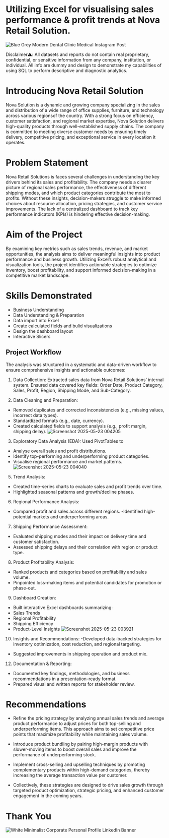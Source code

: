 # Utilizing Excel for visualising sales performance & profit trends at Nova Retail Solution.
![Blue Grey Modern Dental Clinic  Medical Instagram  Post](https://github.com/user-attachments/assets/f350c3e3-34f1-4e51-8006-1fd24cfab81b)

Disclaimer⚠️: All datasets and reports do not contain real proprietary, confidential, or sensitive information from any company, institution, or
individual. All info are dummy and design to demonstrate my capabilities of using SQL to perform descriptive and diagnostic analytics.

# Introducing Nova Retail Solution
Nova Solution is a dynamic and growing company specializing in the sales and distribution of a wide range of office supplies, furniture,
and technology across various regionsof the country. With a strong focus on efficiency, customer satisfaction, and regional market expertise, Nova
Solution delivers high-quality products through well-established supply chains. The company is committed to meeting diverse customer needs by ensuring timely delivery, competitive pricing, and exceptional service in every location it operates.

# Problem Statement
Nova Retail Solutions is faces several challenges in understanding the key drivers behind its sales and profitability. The company needs a clearer
picture of regional sales performance, the effectiveness of different shipping modes, and which product categories contribute the most to profits.
Without these insights, decision-makers struggle to make informed choices about resource allocation, pricing strategies, and customer service
improvements. The lack of a centralized dashboard to track key performance indicators (KPIs) is hindering effective decision-making.

# Aim of the Project
By examining key metrics such as sales trends, revenue, and market opportunities, the analysis aims to deliver meaningful insights into product
performance and business growth. Utilizing Excel’s robust analytical and visualization tools, the project identifies actionable strategies to 
optimize inventory, boost profitability, and support informed decision-making in a competitive
market landscape.

# Skills Demonstrated
- Business Understanding
- Data Understanding & Preparation
- Data import into Excel
- Create calculated fields and bulid visualizations
- Design the dashboard layout
- Interactive Slicers

## Project Workflow
The analysis was structured in a systematic and data-driven workflow to ensure comprehensive insights and actionable outcomes:

1. Data Collection:
Extracted sales data from Nova Retail Solutions’ internal system.
Ensured data covered key fields: Order Date, Product Category, Sales, Profit, Region, Shipping Mode, and Sub-Category.

2. Data Cleaning and Preparation:
- Removed duplicates and corrected inconsistencies (e.g., missing values, incorrect data types).
- Standardized formats (e.g., date, currency).
- Created calculated fields to support analysis (e.g., profit margin, shipping delay).
![Screenshot 2025-05-23 004205](https://github.com/user-attachments/assets/d4e1874a-103d-4dcd-9299-c6f4401678cd)

3. Exploratory Data Analysis (EDA): Used PivotTables to
- Analyse overall sales and profit distributions.
- Identify top-performing and underperforming product categories.
- Visualise  regional performance and market patterns.
![Screenshot 2025-05-23 004040](https://github.com/user-attachments/assets/9f860902-bbd7-49ae-b86a-05a9a1f77b3c)


5. Trend Analysis:
- Created time-series charts to evaluate sales and profit trends over time.
- Highlighted seasonal patterns and growth/decline phases.

6. Regional Performance Analysis:
- Compared profit and sales across different regions.
-Identified high-potential markets and underperforming areas.

7. Shipping Performance Assessment:
- Evaluated shipping modes and their impact on delivery time and customer satisfaction.
- Assessed shipping delays and their correlation with region or product type.

8. Product Profitability Analysis:
- Ranked products and categories based on profitability and sales volume.
- Pinpointed loss-making items and potential candidates for promotion or phase-out.

9. Dashboard Creation:
- Built interactive Excel dashboards summarizing:
- Sales Trends
- Regional Profitability
- Shipping Efficiency
- Product-Level Insights
  ![Screenshot 2025-05-23 003921](https://github.com/user-attachments/assets/5336b92e-bf84-4fe6-b252-8b454ec200eb)

10. Insights and Recommendations:
-Developed data-backed strategies for inventory optimization, cost reduction, and regional targeting.
- Suggested improvements in shipping operation and product mix.

12. Documentation & Reporting:
- Documented key findings, methodologies, and business recommendations in a presentation-ready format.
- Prepared visual and written reports for stakeholder review.


# Recommendations

- Refine the pricing strategy by analyzing annual sales trends and average product performance to adjust prices for both top-selling and
underperforming items. This approach aims to set competitive price points that maximize profitability while maintaining sales volume.

- Introduce product bundling by pairing high-margin products with slower-moving items to boost overall sales and improve the performance of
underperforming stock.

- Implement cross-selling and upselling techniques by promoting complementary products within high-demand categories, thereby increasing the average
transaction value per customer.

- Collectively, these strategies are designed to drive sales growth through targeted product optimization, strategic pricing, and enhanced customer
engagement in the coming years.

# Thank You
![White Minimalist Corporate Personal Profile LinkedIn Banner](https://github.com/user-attachments/assets/1e6eeb62-bf11-4147-b9b3-b14306006688)


